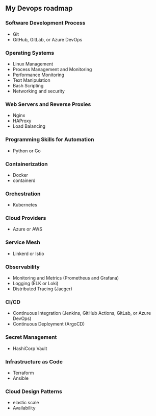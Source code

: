 ## My Devops roadmap
### Software Development Process
- Git
- GitHub, GitLab, or Azure DevOps

### Operating Systems
- Linux Management
- Process Management and Monitoring
- Performance Monitoring
- Text Manipulation
- Bash Scripting
- Networking and security

### Web Servers and Reverse Proxies
- Nginx
- HAProxy
- Load Balancing

### Programming Skills for Automation
- Python or Go

### Containerization
- Docker
- containerd

### Orchestration
- Kubernetes

### Cloud Providers
- Azure or AWS

### Service Mesh
- Linkerd or Istio

### Observability
- Monitoring and Metrics (Prometheus and Grafana)
- Logging (ELK or Loki)
- Distributed Tracing (Jaeger)

### CI/CD
- Continuous Integration (Jenkins, GitHub Actions, GitLab, or Azure DevOps)
- Continuous Deployment (ArgoCD)

### Secret Management
- HashiCorp Vault

### Infrastructure as Code
- Terraform
- Ansible

### Cloud Design Patterns
- elastic scale
- Availability 
